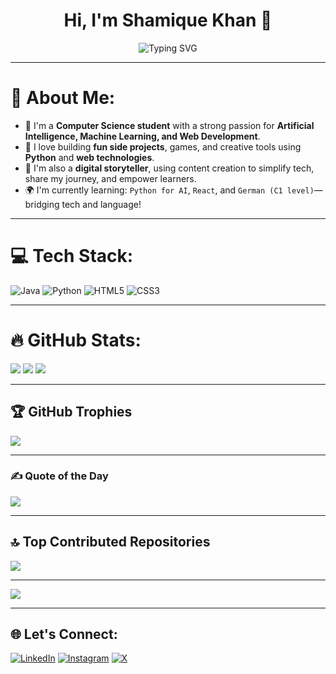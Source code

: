 <h1 align="center">Hi, I'm Shamique Khan 👋</h1>
<p align="center">
  <img src="https://readme-typing-svg.herokuapp.com?font=Fira+Code&pause=1000&color=F76E6E&center=true&vCenter=true&width=435&lines=CS+Student+%7C+AI+%26+ML+Explorer;Python+Dev+%7C+Frontend+Learner;Content+Creator+%7C+Always+Learning" alt="Typing SVG" />
</p>

---

# 💫 About Me:

- 🧠 I'm a **Computer Science student** with a strong passion for **Artificial Intelligence, Machine Learning, and Web Development**.
- 🚀 I love building **fun side projects**, games, and creative tools using **Python** and **web technologies**.
- 🎥 I'm also a **digital storyteller**, using content creation to simplify tech, share my journey, and empower learners.
- 🌍 I'm currently learning: `Python for AI`, `React`, and `German (C1 level)`—bridging tech and language!

---

# 💻 Tech Stack:
![Java](https://img.shields.io/badge/java-%23ED8B00.svg?style=for-the-badge&logo=openjdk&logoColor=white) 
![Python](https://img.shields.io/badge/python-3670A0?style=for-the-badge&logo=python&logoColor=ffdd54) 
![HTML5](https://img.shields.io/badge/html5-%23E34F26.svg?style=for-the-badge&logo=html5&logoColor=white) 
![CSS3](https://img.shields.io/badge/css3-%231572B6.svg?style=for-the-badge&logo=css3&logoColor=white)

---

# 🔥 GitHub Stats:
![](https://github-readme-stats.vercel.app/api?username=shamiquekhan&theme=react&hide_border=false&include_all_commits=true&count_private=true)
![](https://github-readme-streak-stats.herokuapp.com/?user=shamiquekhan&theme=react&hide_border=false)
![](https://github-readme-stats.vercel.app/api/top-langs/?username=shamiquekhan&theme=react&hide_border=false&layout=compact)

---

## 🏆 GitHub Trophies
![](https://github-profile-trophy.vercel.app/?username=shamiquekhan&theme=darkhub&no-frame=true&margin-w=4)

---

### ✍️ Quote of the Day
![](https://quotes-github-readme.vercel.app/api?type=horizontal&theme=dark)

---

## 🔝 Top Contributed Repositories
![](https://github-contributor-stats.vercel.app/api?username=shamiquekhan&limit=5&theme=react&combine_all_yearly_contributions=true)

---

[![](https://visitcount.itsvg.in/api?id=shamiquekhan&icon=0&color=4)](https://visitcount.itsvg.in)

---

## 🌐 Let's Connect:

[![LinkedIn](https://img.shields.io/badge/LinkedIn-%230077B5.svg?style=flat-square&logo=linkedin&logoColor=white)](https://linkedin.com/in/shamique-khan) 
[![Instagram](https://img.shields.io/badge/Instagram-%23E4405F.svg?style=flat-square&logo=instagram&logoColor=white)](https://instagram.com/khan.shamique_18) 
[![X](https://img.shields.io/badge/X-%23000000.svg?style=flat-square&logo=X&logoColor=white)](https://x.com/Shamique_1810)
